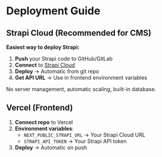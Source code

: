 # Deployment Guide

## Strapi Cloud (Recommended for CMS)

**Easiest way to deploy Strapi:**

1. **Push** your Strapi code to GitHub/GitLab
2. **Connect** to [Strapi Cloud](https://cloud.strapi.io)
3. **Deploy** → Automatic from git repo
4. **Get API URL** → Use in frontend environment variables

No server management, automatic scaling, built-in database.

## Vercel (Frontend)

1. **Connect repo** to Vercel
2. **Environment variables**:
    - `NEXT_PUBLIC_STRAPI_URL` → Your Strapi Cloud URL
    - `STRAPI_API_TOKEN` → Your Strapi API token
3. **Deploy** → Automatic on push
